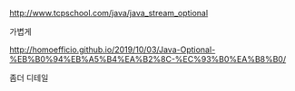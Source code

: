 http://www.tcpschool.com/java/java_stream_optional

가볍게

http://homoefficio.github.io/2019/10/03/Java-Optional-%EB%B0%94%EB%A5%B4%EA%B2%8C-%EC%93%B0%EA%B8%B0/

좀더 디테일